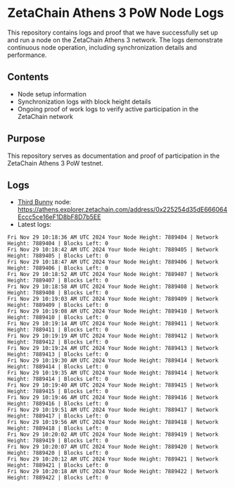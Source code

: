 # ZetaChain Athens 3 PoW Node Logs
This repository contains logs and proof that we have successfully set up and run a node on the ZetaChain Athens 3 network. The logs demonstrate continuous node operation, including synchronization details and performance.

## Contents
- Node setup information
- Synchronization logs with block height details
- Ongoing proof of work logs to verify active participation in the ZetaChain network

## Purpose
This repository serves as documentation and proof of participation in the ZetaChain Athens 3 PoW testnet.

## Logs

- [Third Bunny](https://thirdbunny.xyz/) node: https://athens.explorer.zetachain.com/address/0x225254d35dE666064Eccc5ce16eF1D8bF8D7b5EE
- Latest logs:
```
Fri Nov 29 10:18:36 AM UTC 2024 Your Node Height: 7889404 | Network Height: 7889404 | Blocks Left: 0
Fri Nov 29 10:18:42 AM UTC 2024 Your Node Height: 7889405 | Network Height: 7889405 | Blocks Left: 0
Fri Nov 29 10:18:47 AM UTC 2024 Your Node Height: 7889406 | Network Height: 7889406 | Blocks Left: 0
Fri Nov 29 10:18:52 AM UTC 2024 Your Node Height: 7889407 | Network Height: 7889407 | Blocks Left: 0
Fri Nov 29 10:18:58 AM UTC 2024 Your Node Height: 7889408 | Network Height: 7889408 | Blocks Left: 0
Fri Nov 29 10:19:03 AM UTC 2024 Your Node Height: 7889409 | Network Height: 7889409 | Blocks Left: 0
Fri Nov 29 10:19:08 AM UTC 2024 Your Node Height: 7889410 | Network Height: 7889410 | Blocks Left: 0
Fri Nov 29 10:19:14 AM UTC 2024 Your Node Height: 7889411 | Network Height: 7889411 | Blocks Left: 0
Fri Nov 29 10:19:19 AM UTC 2024 Your Node Height: 7889412 | Network Height: 7889412 | Blocks Left: 0
Fri Nov 29 10:19:24 AM UTC 2024 Your Node Height: 7889413 | Network Height: 7889413 | Blocks Left: 0
Fri Nov 29 10:19:30 AM UTC 2024 Your Node Height: 7889414 | Network Height: 7889414 | Blocks Left: 0
Fri Nov 29 10:19:35 AM UTC 2024 Your Node Height: 7889414 | Network Height: 7889414 | Blocks Left: 0
Fri Nov 29 10:19:40 AM UTC 2024 Your Node Height: 7889415 | Network Height: 7889415 | Blocks Left: 0
Fri Nov 29 10:19:46 AM UTC 2024 Your Node Height: 7889416 | Network Height: 7889416 | Blocks Left: 0
Fri Nov 29 10:19:51 AM UTC 2024 Your Node Height: 7889417 | Network Height: 7889417 | Blocks Left: 0
Fri Nov 29 10:19:56 AM UTC 2024 Your Node Height: 7889418 | Network Height: 7889418 | Blocks Left: 0
Fri Nov 29 10:20:02 AM UTC 2024 Your Node Height: 7889419 | Network Height: 7889419 | Blocks Left: 0
Fri Nov 29 10:20:07 AM UTC 2024 Your Node Height: 7889420 | Network Height: 7889420 | Blocks Left: 0
Fri Nov 29 10:20:12 AM UTC 2024 Your Node Height: 7889421 | Network Height: 7889421 | Blocks Left: 0
Fri Nov 29 10:20:18 AM UTC 2024 Your Node Height: 7889422 | Network Height: 7889422 | Blocks Left: 0
```
